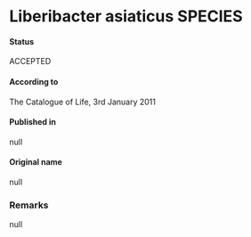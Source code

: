 # Liberibacter asiaticus SPECIES

#### Status
ACCEPTED

#### According to
The Catalogue of Life, 3rd January 2011

#### Published in
null

#### Original name
null

### Remarks
null